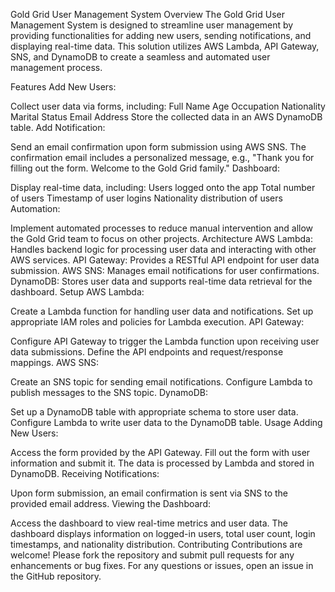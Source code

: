 Gold Grid User Management System
Overview
The Gold Grid User Management System is designed to streamline user management by providing functionalities for adding new users, sending notifications, and displaying real-time data. This solution utilizes AWS Lambda, API Gateway, SNS, and DynamoDB to create a seamless and automated user management process.

Features
Add New Users:

Collect user data via forms, including:
Full Name
Age
Occupation
Nationality
Marital Status
Email Address
Store the collected data in an AWS DynamoDB table.
Add Notification:

Send an email confirmation upon form submission using AWS SNS.
The confirmation email includes a personalized message, e.g., "Thank you for filling out the form. Welcome to the Gold Grid family."
Dashboard:

Display real-time data, including:
Users logged onto the app
Total number of users
Timestamp of user logins
Nationality distribution of users
Automation:

Implement automated processes to reduce manual intervention and allow the Gold Grid team to focus on other projects.
Architecture
AWS Lambda: Handles backend logic for processing user data and interacting with other AWS services.
API Gateway: Provides a RESTful API endpoint for user data submission.
AWS SNS: Manages email notifications for user confirmations.
DynamoDB: Stores user data and supports real-time data retrieval for the dashboard.
Setup
AWS Lambda:

Create a Lambda function for handling user data and notifications.
Set up appropriate IAM roles and policies for Lambda execution.
API Gateway:

Configure API Gateway to trigger the Lambda function upon receiving user data submissions.
Define the API endpoints and request/response mappings.
AWS SNS:

Create an SNS topic for sending email notifications.
Configure Lambda to publish messages to the SNS topic.
DynamoDB:

Set up a DynamoDB table with appropriate schema to store user data.
Configure Lambda to write user data to the DynamoDB table.
Usage
Adding New Users:

Access the form provided by the API Gateway.
Fill out the form with user information and submit it.
The data is processed by Lambda and stored in DynamoDB.
Receiving Notifications:

Upon form submission, an email confirmation is sent via SNS to the provided email address.
Viewing the Dashboard:

Access the dashboard to view real-time metrics and user data.
The dashboard displays information on logged-in users, total user count, login timestamps, and nationality distribution.
Contributing
Contributions are welcome! Please fork the repository and submit pull requests for any enhancements or bug fixes.
For any questions or issues, open an issue in the GitHub repository.

